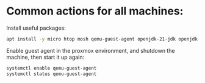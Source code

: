 # Common actions for all machines:

Install useful packages:

```bash
apt install -y micro htop mosh qemu-guest-agent openjdk-21-jdk openjdk-21-jre-headless gcc python3-pip python3.12-venv make
```

Enable guest agent in the proxmox environment, and shutdown the machine, then start it up again:
```bash
systemctl enable qemu-guest-agent
systemctl status qemu-guest-agent
```
